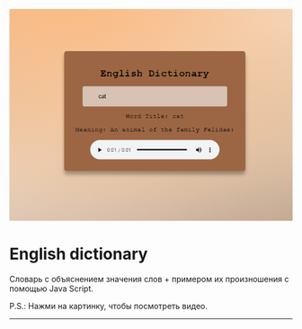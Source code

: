 
[![Обложка к видео «English-dictionary»](./images/img.png)](https://youtu.be/lyA5jCLgg8c)



# English dictionary


Словарь с объяснением значения слов + примером их произношения с помощью Java Script.


P.S.: Нажми на картинку, чтобы посмотреть видео.


---
